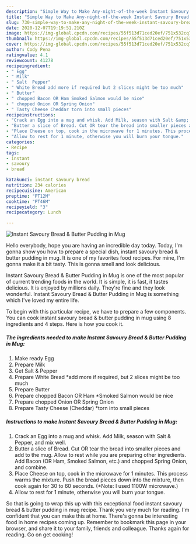 ```yaml
---
description: "Simple Way to Make Any-night-of-the-week Instant Savoury Bread &amp;amp; Butter Pudding in Mug"
title: "Simple Way to Make Any-night-of-the-week Instant Savoury Bread &amp;amp; Butter Pudding in Mug"
slug: 730-simple-way-to-make-any-night-of-the-week-instant-savoury-bread-and-amp-butter-pudding-in-mug
date: 2020-12-07T19:19:51.210Z
image: https://img-global.cpcdn.com/recipes/55f513d71ced20ef/751x532cq70/instant-savoury-bread-butter-pudding-in-mug-recipe-main-photo.jpg
thumbnail: https://img-global.cpcdn.com/recipes/55f513d71ced20ef/751x532cq70/instant-savoury-bread-butter-pudding-in-mug-recipe-main-photo.jpg
cover: https://img-global.cpcdn.com/recipes/55f513d71ced20ef/751x532cq70/instant-savoury-bread-butter-pudding-in-mug-recipe-main-photo.jpg
author: Cody Pena
ratingvalue: 4.1
reviewcount: 41278
recipeingredient:
- " Egg"
- " Milk"
- " Salt  Pepper"
- " White Bread add more if required but 2 slices might be too much"
- " Butter"
- " chopped Bacon OR Ham Smoked Salmon would be nice"
- " chopped Onion OR Spring Onion"
- " Tasty Cheese Cheddar torn into small pieces"
recipeinstructions:
- "Crack an Egg into a mug and whisk. Add Milk, season with Salt &amp; Pepper, and mix well."
- "Butter a slice of Bread. Cut OR tear the bread into smaller pieces and add to the mug. Allow to rest while you are preparing other ingredients. Add Bacon (OR Ham, Smoked Salmon, etc.) and chopped Spring Onion, and combine."
- "Place Cheese on top, cook in the microwave for 1 minutes. This process warms the mixture. Push the bread pieces down into the mixture, then cook again for 30 to 60 seconds. (*Note: I used 1100W microwave.)"
- "Allow to rest for 1 minute, otherwise you will burn your tongue."
categories:
- Recipe
tags:
- instant
- savoury
- bread

katakunci: instant savoury bread 
nutrition: 234 calories
recipecuisine: American
preptime: "PT12M"
cooktime: "PT46M"
recipeyield: "3"
recipecategory: Lunch

---
```



![Instant Savoury Bread &amp; Butter Pudding in Mug](https://img-global.cpcdn.com/recipes/55f513d71ced20ef/751x532cq70/instant-savoury-bread-butter-pudding-in-mug-recipe-main-photo.jpg)

Hello everybody, hope you are having an incredible day today. Today, I'm gonna show you how to prepare a special dish, instant savoury bread &amp; butter pudding in mug. It is one of my favorites food recipes. For mine, I'm gonna make it a bit tasty. This is gonna smell and look delicious.



Instant Savoury Bread &amp; Butter Pudding in Mug is one of the most popular of current trending foods in the world. It is simple, it is fast, it tastes delicious. It is enjoyed by millions daily. They're fine and they look wonderful. Instant Savoury Bread &amp; Butter Pudding in Mug is something which I've loved my entire life.


To begin with this particular recipe, we have to prepare a few components. You can cook instant savoury bread &amp; butter pudding in mug using 8 ingredients and 4 steps. Here is how you cook it.

<!--inarticleads1-->

##### The ingredients needed to make Instant Savoury Bread &amp; Butter Pudding in Mug:

1. Make ready  Egg
1. Prepare  Milk
1. Get  Salt &amp; Pepper
1. Prepare  White Bread *add more if required, but 2 slices might be too much
1. Prepare  Butter
1. Prepare  chopped Bacon OR Ham *Smoked Salmon would be nice
1. Prepare  chopped Onion OR Spring Onion
1. Prepare  Tasty Cheese (Cheddar) *torn into small pieces




<!--inarticleads2-->

##### Instructions to make Instant Savoury Bread &amp; Butter Pudding in Mug:

1. Crack an Egg into a mug and whisk. Add Milk, season with Salt &amp; Pepper, and mix well.
1. Butter a slice of Bread. Cut OR tear the bread into smaller pieces and add to the mug. Allow to rest while you are preparing other ingredients. Add Bacon (OR Ham, Smoked Salmon, etc.) and chopped Spring Onion, and combine.
1. Place Cheese on top, cook in the microwave for 1 minutes. This process warms the mixture. Push the bread pieces down into the mixture, then cook again for 30 to 60 seconds. (*Note: I used 1100W microwave.)
1. Allow to rest for 1 minute, otherwise you will burn your tongue.




So that is going to wrap this up with this exceptional food instant savoury bread &amp; butter pudding in mug recipe. Thank you very much for reading. I'm confident that you can make this at home. There's gonna be interesting food in home recipes coming up. Remember to bookmark this page in your browser, and share it to your family, friends and colleague. Thanks again for reading. Go on get cooking!
